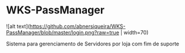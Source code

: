 # WKS-PassManager
![alt text](https://github.com/abnersiqueira/WKS-PassManager/blob/master/login.png?raw=true  | width=70)

Sistema para gerenciamento de Servidores por loja com fim de suporte
